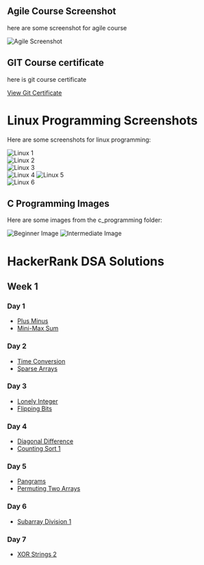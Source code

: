 

## Agile Course Screenshot

here are some screenshot for agile course

![Agile Screenshot](sdlc/agile.png)



## GIT Course certificate

here is git course certificate 

[View Git Certificate](git/git.certificate.pdf)


# Linux Programming Screenshots

Here are some screenshots for linux programming:

![Linux 1](linux_programming/linux1.png)  
![Linux 2](linux_programming/linux2.png)  
![Linux 3](linux_programming/linux3.png)  
![Linux 4](linux_programming/linux4.png)
![Linux 5](linux_programming/linux5.png)  
![Linux 6](linux_programming/linux6.png)


## C Programming Images

Here are some images from the c_programming folder:

![Beginner Image](c_programming/beginners.jpg)
![Intermediate Image](c_programming/intermediate.jpg)



# HackerRank DSA Solutions


## Week 1



### Day 1


- [Plus Minus](HackerRank/Week1/Day1/Plus%20Minus.java)
- [Mini-Max Sum](HackerRank/Week1/Day1/Mini-Max%20Sum.java)

### Day 2


- [Time Conversion](HackerRank/Week1/Day2/Time%20Conversion.java)
- [Sparse Arrays](HackerRank/Week1/Day2/Sparse%20Arrays.java)

### Day 3


- [Lonely Integer](HackerRank/Week1/Day3/Lonely%20Integer.java)
- [Flipping Bits](HackerRank/Week1/Day3/Flipping%20Bits.java)

### Day 4


- [Diagonal Difference](HackerRank/Week1/Day4/Diagonal%20Difference.java)
- [Counting Sort 1](HackerRank/Week1/Day4/Counting%20Sort%201.java)

### Day 5


- [Pangrams](HackerRank/Week1/Day5/Pangrams.java)
- [Permuting Two Arrays](HackerRank/Week1/Day5/Permuting%20Two%20Arrays.java)

### Day 6


- [Subarray Division 1](HackerRank/Week1/Day6/Subarray%20Division%201.java)

### Day 7


- [XOR Strings 2](HackerRank/Week1/Day7/XOR%20Strings%202.java)


